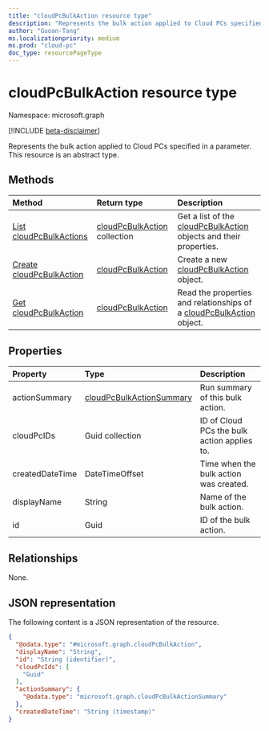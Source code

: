 ```yaml
---
title: "cloudPcBulkAction resource type"
description: "Represents the bulk action applied to Cloud PCs specified in a parameter."
author: "Guoan-Tang"
ms.localizationpriority: medium
ms.prod: "cloud-pc"
doc_type: resourcePageType
---
```


# cloudPcBulkAction resource type

Namespace: microsoft.graph

[!INCLUDE [beta-disclaimer](../../includes/beta-disclaimer.md)]

Represents the bulk action applied to Cloud PCs specified in a parameter. This resource is an abstract type.

## Methods
|Method|Return type|Description|
|:---|:---|:---|
|[List cloudPcBulkActions](../api/virtualendpoint-list-bulkactions.md)|[cloudPcBulkAction](../resources/cloudpcbulkaction.md) collection|Get a list of the [cloudPcBulkAction](../resources/cloudpcbulkaction.md) objects and their properties.|
|[Create cloudPcBulkAction](../api/virtualendpoint-post-bulkactions.md)|[cloudPcBulkAction](../resources/cloudpcbulkaction.md)|Create a new [cloudPcBulkAction](../resources/cloudpcbulkaction.md) object.|
|[Get cloudPcBulkAction](../api/cloudpcbulkaction-get.md)|[cloudPcBulkAction](../resources/cloudpcbulkaction.md)|Read the properties and relationships of a [cloudPcBulkAction](../resources/cloudpcbulkaction.md) object.|

## Properties
|Property|Type|Description|
|:---|:---|:---|
|actionSummary|[cloudPcBulkActionSummary](../resources/cloudpcbulkactionsummary.md)|Run summary of this bulk action.|
|cloudPcIDs|Guid collection|ID of Cloud PCs the bulk action applies to.|
|createdDateTime|DateTimeOffset|Time when the bulk action was created.|
|displayName|String|Name of the bulk action.|
|id|Guid|ID of the bulk action.|

## Relationships
None.

## JSON representation
The following content is a JSON representation of the resource.
<!-- {
  "blockType": "resource",
  "keyProperty": "id",
  "@odata.type": "microsoft.graph.cloudPcBulkAction",
  "openType": false
}
-->
``` json
{
  "@odata.type": "#microsoft.graph.cloudPcBulkAction",
  "displayName": "String",
  "id": "String (identifier)",
  "cloudPcIds": [
    "Guid"
  ],
  "actionSummary": {
    "@odata.type": "microsoft.graph.cloudPcBulkActionSummary"
  },
  "createdDateTime": "String (timestamp)"
}
```

